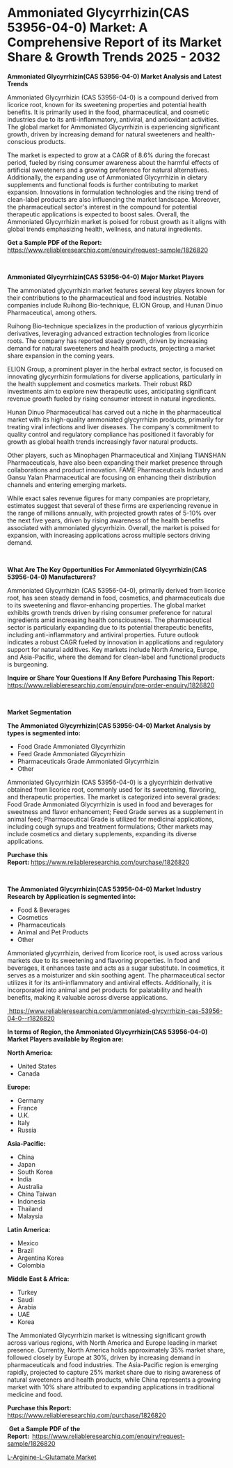 <p><h1>Ammoniated Glycyrrhizin(CAS 53956-04-0) Market: A Comprehensive Report of its Market Share & Growth Trends 2025 - 2032</h1></p><p><strong>Ammoniated Glycyrrhizin(CAS 53956-04-0) Market Analysis and Latest Trends</strong></p>
<p><p>Ammoniated Glycyrrhizin (CAS 53956-04-0) is a compound derived from licorice root, known for its sweetening properties and potential health benefits. It is primarily used in the food, pharmaceutical, and cosmetic industries due to its anti-inflammatory, antiviral, and antioxidant activities. The global market for Ammoniated Glycyrrhizin is experiencing significant growth, driven by increasing demand for natural sweeteners and health-conscious products. </p><p>The market is expected to grow at a CAGR of 8.6% during the forecast period, fueled by rising consumer awareness about the harmful effects of artificial sweeteners and a growing preference for natural alternatives. Additionally, the expanding use of Ammoniated Glycyrrhizin in dietary supplements and functional foods is further contributing to market expansion. Innovations in formulation technologies and the rising trend of clean-label products are also influencing the market landscape. Moreover, the pharmaceutical sector's interest in the compound for potential therapeutic applications is expected to boost sales. Overall, the Ammoniated Glycyrrhizin market is poised for robust growth as it aligns with global trends emphasizing health, wellness, and natural ingredients.</p></p>
<p><strong>Get a Sample PDF of the Report:&nbsp;</strong> <a href="https://www.reliableresearchiq.com/enquiry/request-sample/1826820?utm_campaign=2284&utm_medium=2&utm_source=Github&utm_content=ia&utm_term=03042025&utm_id=ammoniated-glycyrrhizincas-53956-04-0">https://www.reliableresearchiq.com/enquiry/request-sample/1826820</a></p>
<p>&nbsp;</p>
<p><strong>Ammoniated Glycyrrhizin(CAS 53956-04-0) Major Market Players</strong></p>
<p><p>The ammoniated glycyrrhizin market features several key players known for their contributions to the pharmaceutical and food industries. Notable companies include Ruihong Bio-technique, ELION Group, and Hunan Dinuo Pharmaceutical, among others.</p><p>Ruihong Bio-technique specializes in the production of various glycyrrhizin derivatives, leveraging advanced extraction technologies from licorice roots. The company has reported steady growth, driven by increasing demand for natural sweeteners and health products, projecting a market share expansion in the coming years.</p><p>ELION Group, a prominent player in the herbal extract sector, is focused on innovating glycyrrhizin formulations for diverse applications, particularly in the health supplement and cosmetics markets. Their robust R&D investments aim to explore new therapeutic uses, anticipating significant revenue growth fueled by rising consumer interest in natural ingredients.</p><p>Hunan Dinuo Pharmaceutical has carved out a niche in the pharmaceutical market with its high-quality ammoniated glycyrrhizin products, primarily for treating viral infections and liver diseases. The company's commitment to quality control and regulatory compliance has positioned it favorably for growth as global health trends increasingly favor natural products.</p><p>Other players, such as Minophagen Pharmaceutical and Xinjiang TIANSHAN Pharmaceuticals, have also been expanding their market presence through collaborations and product innovation. FAME Pharmaceuticals Industry and Gansu Yalan Pharmaceutical are focusing on enhancing their distribution channels and entering emerging markets.</p><p>While exact sales revenue figures for many companies are proprietary, estimates suggest that several of these firms are experiencing revenue in the range of millions annually, with projected growth rates of 5-10% over the next five years, driven by rising awareness of the health benefits associated with ammoniated glycyrrhizin. Overall, the market is poised for expansion, with increasing applications across multiple sectors driving demand.</p></p>
<p>&nbsp;</p>
<p><strong>What Are The Key Opportunities For Ammoniated Glycyrrhizin(CAS 53956-04-0) Manufacturers?</strong></p>
<p><p>Ammoniated Glycyrrhizin (CAS 53956-04-0), primarily derived from licorice root, has seen steady demand in food, cosmetics, and pharmaceuticals due to its sweetening and flavor-enhancing properties. The global market exhibits growth trends driven by rising consumer preference for natural ingredients amid increasing health consciousness. The pharmaceutical sector is particularly expanding due to its potential therapeutic benefits, including anti-inflammatory and antiviral properties. Future outlook indicates a robust CAGR fueled by innovation in applications and regulatory support for natural additives. Key markets include North America, Europe, and Asia-Pacific, where the demand for clean-label and functional products is burgeoning.</p></p>
<p><strong>Inquire or Share Your Questions If Any Before Purchasing This Report:</strong> <a href="https://www.reliableresearchiq.com/enquiry/pre-order-enquiry/1826820?utm_campaign=2284&utm_medium=2&utm_source=Github&utm_content=ia&utm_term=03042025&utm_id=ammoniated-glycyrrhizincas-53956-04-0">https://www.reliableresearchiq.com/enquiry/pre-order-enquiry/1826820</a></p>
<p>&nbsp;</p>
<p><strong>Market Segmentation</strong></p>
<p><strong>The Ammoniated Glycyrrhizin(CAS 53956-04-0) Market Analysis by types is segmented into:</strong></p>
<p><ul><li>Food Grade Ammoniated Glycyrrhizin</li><li>Feed Grade Ammoniated Glycyrrhizin</li><li>Pharmaceuticals Grade Ammoniated Glycyrrhizin</li><li>Other</li></ul></p>
<p><p>Ammoniated Glycyrrhizin (CAS 53956-04-0) is a glycyrrhizin derivative obtained from licorice root, commonly used for its sweetening, flavoring, and therapeutic properties. The market is categorized into several grades: Food Grade Ammoniated Glycyrrhizin is used in food and beverages for sweetness and flavor enhancement; Feed Grade serves as a supplement in animal feed; Pharmaceutical Grade is utilized for medicinal applications, including cough syrups and treatment formulations; Other markets may include cosmetics and dietary supplements, expanding its diverse applications.</p></p>
<p><strong>Purchase this Report:&nbsp;</strong><a href="https://www.reliableresearchiq.com/purchase/1826820?utm_campaign=2284&utm_medium=2&utm_source=Github&utm_content=ia&utm_term=03042025&utm_id=ammoniated-glycyrrhizincas-53956-04-0">https://www.reliableresearchiq.com/purchase/1826820</a></p>
<p>&nbsp;</p>
<p><strong>The Ammoniated Glycyrrhizin(CAS 53956-04-0) Market Industry Research by Application is segmented into:</strong></p>
<p><ul><li>Food & Beverages</li><li>Cosmetics</li><li>Pharmaceuticals</li><li>Animal and Pet Products</li><li>Other</li></ul></p>
<p><p>Ammoniated glycyrrhizin, derived from licorice root, is used across various markets due to its sweetening and flavoring properties. In food and beverages, it enhances taste and acts as a sugar substitute. In cosmetics, it serves as a moisturizer and skin soothing agent. The pharmaceutical sector utilizes it for its anti-inflammatory and antiviral effects. Additionally, it is incorporated into animal and pet products for palatability and health benefits, making it valuable across diverse applications.</p></p>
<p><a href="https://www.reliableresearchiq.com/ammoniated-glycyrrhizin-cas-53956-04-0--r1826820?utm_campaign=2284&utm_medium=2&utm_source=Github&utm_content=ia&utm_term=03042025&utm_id=ammoniated-glycyrrhizincas-53956-04-0">&nbsp;https://www.reliableresearchiq.com/ammoniated-glycyrrhizin-cas-53956-04-0--r1826820</a></p>
<p><strong>In terms of Region, the Ammoniated Glycyrrhizin(CAS 53956-04-0) Market Players available by Region are:</strong></p>
<p>
    <p> <strong> North America: </strong>
        <ul>
            <li>United States</li>
            <li>Canada</li>
        </ul>
        </p> 
    <p> <strong> Europe: </strong>
        <ul>
            <li>Germany</li>
            <li>France</li>
            <li>U.K.</li>
            <li>Italy</li>
            <li>Russia</li>
        </ul>
        </p> 
    <p> <strong> Asia-Pacific: </strong>
        <ul>
            <li>China</li>
            <li>Japan</li>
            <li>South Korea</li>
            <li>India</li>
            <li>Australia</li>
            <li>China Taiwan</li>
            <li>Indonesia</li>
            <li>Thailand</li>
            <li>Malaysia</li>
        </ul>
        </p> 
    <p> <strong> Latin America: </strong>
        <ul>
            <li>Mexico</li>
            <li>Brazil</li>
            <li>Argentina Korea</li>
            <li>Colombia</li>
        </ul>
        </p> 
    <p> <strong> Middle East & Africa: </strong>
        <ul>
            <li>Turkey</li>
            <li>Saudi</li>
            <li>Arabia</li>
            <li>UAE</li>
            <li>Korea</li>
        </ul>
    </p>
    </p>
<p><p>The Ammoniated Glycyrrhizin market is witnessing significant growth across various regions, with North America and Europe leading in market presence. Currently, North America holds approximately 35% market share, followed closely by Europe at 30%, driven by increasing demand in pharmaceuticals and food industries. The Asia-Pacific region is emerging rapidly, projected to capture 25% market share due to rising awareness of natural sweeteners and health products, while China represents a growing market with 10% share attributed to expanding applications in traditional medicine and food.</p></p>
<p><strong>Purchase this Report: </strong><a href="https://www.reliableresearchiq.com/purchase/1826820?utm_campaign=2284&utm_medium=2&utm_source=Github&utm_content=ia&utm_term=03042025&utm_id=ammoniated-glycyrrhizincas-53956-04-0">https://www.reliableresearchiq.com/purchase/1826820</a></p>
<p>&nbsp;<strong>Get a Sample PDF of the Report:&nbsp;&nbsp;</strong><a href="https://www.reliableresearchiq.com/enquiry/request-sample/1826820?utm_campaign=2284&utm_medium=2&utm_source=Github&utm_content=ia&utm_term=03042025&utm_id=ammoniated-glycyrrhizincas-53956-04-0">https://www.reliableresearchiq.com/enquiry/request-sample/1826820</a></p>
<p><strong></strong></p>
<p><p><a href="https://github.com/SanjidaMahmud54/Market-Research-Report-List-2/blob/main/l-arginine-l-glutamate-market.md?utm_campaign=2284&utm_medium=2&utm_source=Github&utm_content=ia&utm_term=03042025&utm_id=ammoniated-glycyrrhizincas-53956-04-0">L-Arginine-L-Glutamate Market</a></p></p>